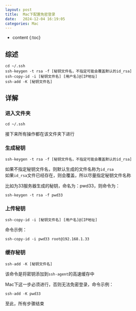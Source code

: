 ```yaml
---
layout: post
title:  Mac下配置免密登录
date:   2024-12-04 16:19:05
categories: Mac
---
```


* content
{:toc}

## 综述

```
cd ~/.ssh
ssh-keygen -t rsa -f [秘钥文件名，不指定可能会覆盖默认的id_rsa]
ssh-copy-id -i [秘钥文件名] [用户名]@[IP地址]
ssh-add -K [秘钥文件名]
```

## 详解

### 进入文件夹

```
cd ~/.ssh
```

接下来所有操作都在该文件夹下进行

### 生成秘钥

```
ssh-keygen -t rsa -f [秘钥文件名，不指定可能会覆盖默认的id_rsa]
```

如果不指定秘钥文件名，则默认生成的文件名称为```id_rsa```  
如果```id_rsa```文件已经存在，则会覆盖，所以尽量指定秘钥文件名称

比如为33服务器生成的秘钥，命名为：pwd33，则命令为：

```
ssh-keygen -t rsa -f pwd33
```

### 上传秘钥

```
ssh-copy-id -i [秘钥文件名] [用户名]@[IP地址]
```

命令示例：

```
ssh-copy-id -i pwd33 root@192.168.1.33
```

### 缓存秘钥

```
ssh-add -K [秘钥文件名]
```

该命令是将密钥添加到```ssh-agent```的高速缓存中  

Mac下这一步必须进行，否则无法免密登录，命令示例：

```
ssh-add -K pwd33
```

至此，所有步骤结束
